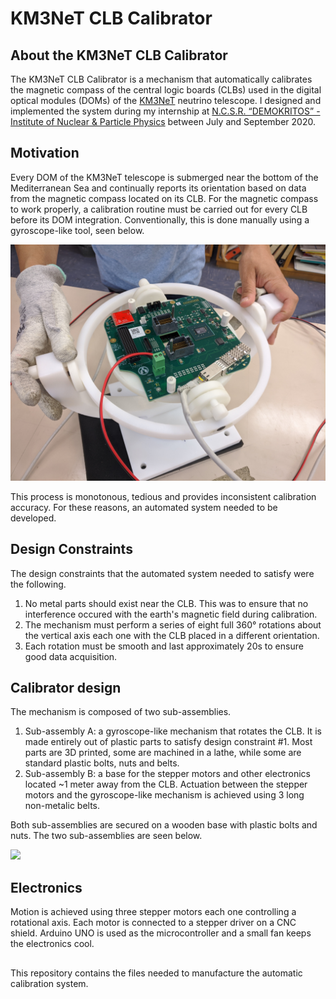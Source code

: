 # KM3NeT CLB Calibrator
## About the KM3NeT CLB Calibrator
The KM3NeT CLB Calibrator is a mechanism that automatically calibrates the magnetic compass of the central logic boards (CLBs) used in the digital optical modules (DOMs) of the [KM3NeT](https://www.km3net.org) neutrino telescope. I designed and implemented the system during my internship at [N.C.S.R. “DEMOKRITOS” - Institute of Nuclear & Particle Physics](http://www.inp.demokritos.gr) between July and September 2020.

## Motivation
Every DOM of the KM3NeT telescope is submerged near the bottom of the Mediterranean Sea and continually reports its orientation based on data from the magnetic compass located on its CLB. For the magnetic compass to work properly, a calibration routine must be carried out for every CLB before its DOM integration. Conventionally, this is done manually using a gyroscope-like tool, seen below.

<img src="https://github.com/FK-MAD/KM3NeT_CLB_Calibrator/blob/main/Images/manual%20gyroscope.jpg" width="700">

This process is monotonous, tedious and provides inconsistent calibration accuracy. For these reasons, an automated system needed to be developed.

## Design Constraints
The design constraints that the automated system needed to satisfy were the following.
1) No metal parts should exist near the CLB. This was to ensure that no interference occured with the earth's magnetic field during calibration.
2) The mechanism must perform a series of eight full 360° rotations about the vertical axis each one with the CLB placed in a different orientation.
3) Each rotation must be smooth and last approximately 20s to ensure good data acquisition.

## Calibrator design
The mechanism is composed of two sub-assemblies.
1) Sub-assembly A: a gyroscope-like mechanism that rotates the CLB. It is made entirely out of plastic parts to satisfy design constraint #1. Most parts are 3D printed, some are machined in a lathe, while some are standard plastic bolts, nuts and belts.
2) Sub-assembly B: a base for the stepper motors and other electronics located ~1 meter away from the CLB. Actuation between the stepper motors and the gyroscope-like mechanism is achieved using 3 long non-metalic belts.

Both sub-assemblies are secured on a wooden base with plastic bolts and nuts. The two sub-assemblies are seen below.

<img src="https://github.com/FK-MAD/KM3NeT_CLB_Calibrator/blob/main/Images/CLB%20calibrator.png" width="700">

## Electronics
Motion is achieved using three stepper motors each one controlling a rotational axis. Each motor is connected to a stepper driver on a CNC shield. Arduino UNO is used as the microcontroller and a small fan keeps the electronics cool.

## 
This repository contains the files needed to manufacture the automatic calibration system.
